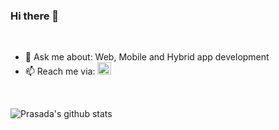 ### Hi there 👋

<br/>

- 💬 Ask me about: Web, Mobile and Hybrid app development
- 📫 Reach me via:  <a href="https://www.linkedin.com/in/prasadaraju/"><img alt="Prasada Indukuri" width="22px" height="20px" src="https://cdn.simpleicons.org/linkedin/white/white" /></a>

<br/>

![Prasada's github stats](https://github-readme-stats.vercel.app/api?username=contactipraju&show_icons=true&hide_border=true)

<br/>

<!--
**contactipraju/contactipraju** is a ✨ _special_ ✨ repository because its `README.md` (this file) appears on your GitHub profile.

Here are some ideas to get you started:

- 🔭 I’m currently working on ...
- 🌱 I’m currently learning ...
- 👯 I’m looking to collaborate on ...
- 🤔 I’m looking for help with ...
- 💬 Ask me about ...
- 📫 How to reach me: ...
- 😄 Pronouns: ...
- ⚡ Fun fact: ...
-->

